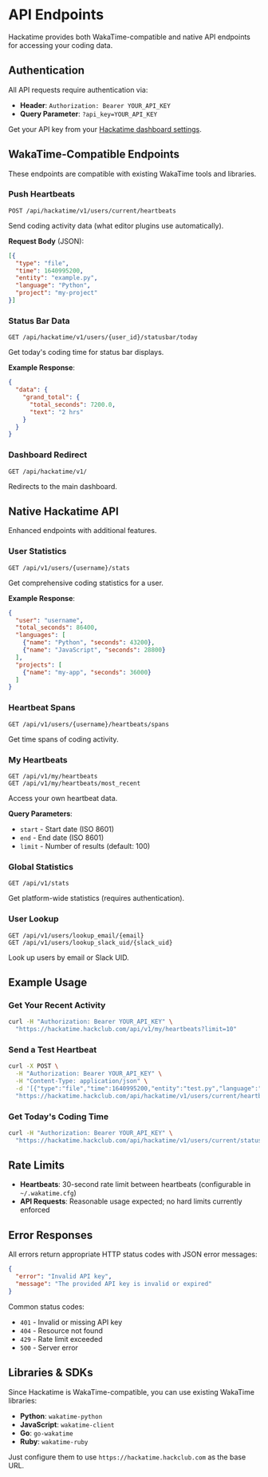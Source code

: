 # API Endpoints

Hackatime provides both WakaTime-compatible and native API endpoints for accessing your coding data.

## Authentication

All API requests require authentication via:
- **Header**: `Authorization: Bearer YOUR_API_KEY`
- **Query Parameter**: `?api_key=YOUR_API_KEY`

Get your API key from your [Hackatime dashboard settings](https://hackatime.hackclub.com/my/wakatime_setup).

## WakaTime-Compatible Endpoints

These endpoints are compatible with existing WakaTime tools and libraries.

### Push Heartbeats
```
POST /api/hackatime/v1/users/current/heartbeats
```

Send coding activity data (what editor plugins use automatically).

**Request Body** (JSON):
```json
[{
  "type": "file",
  "time": 1640995200,
  "entity": "example.py", 
  "language": "Python",
  "project": "my-project"
}]
```

### Status Bar Data
```
GET /api/hackatime/v1/users/{user_id}/statusbar/today
```

Get today's coding time for status bar displays.

**Example Response**:
```json
{
  "data": {
    "grand_total": {
      "total_seconds": 7200.0,
      "text": "2 hrs"
    }
  }
}
```

### Dashboard Redirect
```
GET /api/hackatime/v1/
```

Redirects to the main dashboard.

## Native Hackatime API

Enhanced endpoints with additional features.

### User Statistics
```
GET /api/v1/users/{username}/stats
```

Get comprehensive coding statistics for a user.

**Example Response**:
```json
{
  "user": "username",
  "total_seconds": 86400,
  "languages": [
    {"name": "Python", "seconds": 43200},
    {"name": "JavaScript", "seconds": 28800}
  ],
  "projects": [
    {"name": "my-app", "seconds": 36000}
  ]
}
```

### Heartbeat Spans
```
GET /api/v1/users/{username}/heartbeats/spans
```

Get time spans of coding activity.

### My Heartbeats
```
GET /api/v1/my/heartbeats
GET /api/v1/my/heartbeats/most_recent
```

Access your own heartbeat data.

**Query Parameters**:
- `start` - Start date (ISO 8601)
- `end` - End date (ISO 8601)
- `limit` - Number of results (default: 100)

### Global Statistics
```
GET /api/v1/stats
```

Get platform-wide statistics (requires authentication).

### User Lookup
```
GET /api/v1/users/lookup_email/{email}
GET /api/v1/users/lookup_slack_uid/{slack_uid}
```

Look up users by email or Slack UID.

## Example Usage

### Get Your Recent Activity
```bash
curl -H "Authorization: Bearer YOUR_API_KEY" \
  "https://hackatime.hackclub.com/api/v1/my/heartbeats?limit=10"
```

### Send a Test Heartbeat
```bash
curl -X POST \
  -H "Authorization: Bearer YOUR_API_KEY" \
  -H "Content-Type: application/json" \
  -d '[{"type":"file","time":1640995200,"entity":"test.py","language":"Python"}]' \
  "https://hackatime.hackclub.com/api/hackatime/v1/users/current/heartbeats"
```

### Get Today's Coding Time
```bash
curl -H "Authorization: Bearer YOUR_API_KEY" \
  "https://hackatime.hackclub.com/api/hackatime/v1/users/current/statusbar/today"
```

## Rate Limits

- **Heartbeats**: 30-second rate limit between heartbeats (configurable in `~/.wakatime.cfg`)
- **API Requests**: Reasonable usage expected; no hard limits currently enforced

## Error Responses

All errors return appropriate HTTP status codes with JSON error messages:

```json
{
  "error": "Invalid API key",
  "message": "The provided API key is invalid or expired"
}
```

Common status codes:
- `401` - Invalid or missing API key
- `404` - Resource not found
- `429` - Rate limit exceeded
- `500` - Server error

## Libraries & SDKs

Since Hackatime is WakaTime-compatible, you can use existing WakaTime libraries:

- **Python**: `wakatime-python`
- **JavaScript**: `wakatime-client`
- **Go**: `go-wakatime`
- **Ruby**: `wakatime-ruby`

Just configure them to use `https://hackatime.hackclub.com` as the base URL.
